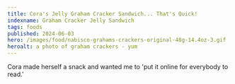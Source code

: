```yaml
---
title: Cora's Jelly Graham Cracker Sandwich... That's Quick!
indexname: Graham Cracker Jelly Sandwich
tags: foods
published: 2024-06-03
hero: /images/food/nabisco-grahams-crackers-original-48g-14.4oz-3.gif
heroalt: a photo of graham crackers - yum
---
```


Cora made herself a snack and wanted me to 'put it online for everybody to read.'